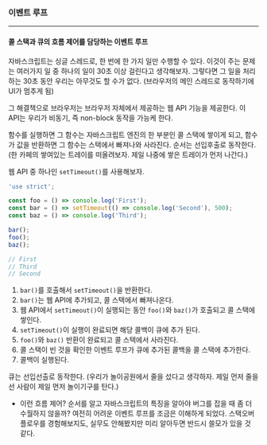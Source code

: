 ### 이벤트 루프

---

#### 콜 스택과 큐의 흐름 제어를 담당하는 이벤트 루프

자바스크립트는 싱글 스레드로, 한 번에 한 가지 일만 수행할 수 있다. 이것이 주는 문제는 여러가지 일 중 하나의 일이 30초 이상 걸린다고 생각해보자. 그렇다면 그 일을 처리하는 30초 동안 우리는 아무것도 할 수가 없다. (브라우저의 메인 스레드로 동작하기에 UI가 멈추게 됨)

그 해결책으로 브라우저는 브라우저 자체에서 제공하는 웹 API 기능을 제공한다. 이 API는 우리가 비동기, 즉 non-block 동작을 가능케 한다.

함수를 실행하면 그 함수는 자바스크립트 엔진의 한 부분인 콜 스택에 쌓이게 되고, 함수가 값을 반환하면 그 함수는 스택에서 빠져나와 사라진다. 순서는 선입후출로 동작한다. (한 카페의 쌓여있는 트레이를 떠올려보자. 제일 나중에 쌓은 트레이가 먼저 나간다.)

웹 API 중 하나인 `setTimeout()`를 사용해보자.

```js
'use strict';

const foo = () => console.log('First');
const bar = () => setTimeout(() => console.log('Second'), 500);
const baz = () => console.log('Third');

bar();
foo();
baz();

// First
// Third
// Second
```

1. `bar()`를 호출해서 `setTimeout()`을 반환한다.
2. `bar()`는 웹 API에 추가되고, 콜 스택에서 빠져나온다.
3. 웹 API에서 `setTimeout()`이 실행되는 동안 `foo()`와 `baz()`가 호출되고 콜 스택에 쌓인다.
4. `setTimeout()`이 실행이 완료되면 해당 콜백이 큐에 추가 된다.
5. `foo()`와 `baz()` 반환이 완료되고 콜 스택에서 사라진다.
6. 콜 스택이 빈 것을 확인한 이벤트 루프가 큐에 추가된 콜백을 콜 스택에 추가한다.
7. 콜백이 실행된다.

큐는 선입선출로 동작한다. (우리가 놀이공원에서 줄을 섰다고 생각하자. 제일 먼저 줄을 선 사람이 제일 먼저 놀이기구를 탄다.)

- 이런 흐름 제어? 순서를 알고 자바스크립트의 특징을 알아야 버그를 잡을 때 좀 더 수월하지 않을까? 여전히 어려운 이벤트 루프를 조금은 이해하게 되었다. 스택오버 플로우를 경험해보지도, 실무도 안해봤지만 미리 알아두면 반드시 쓸모가 있을 것 같다.
